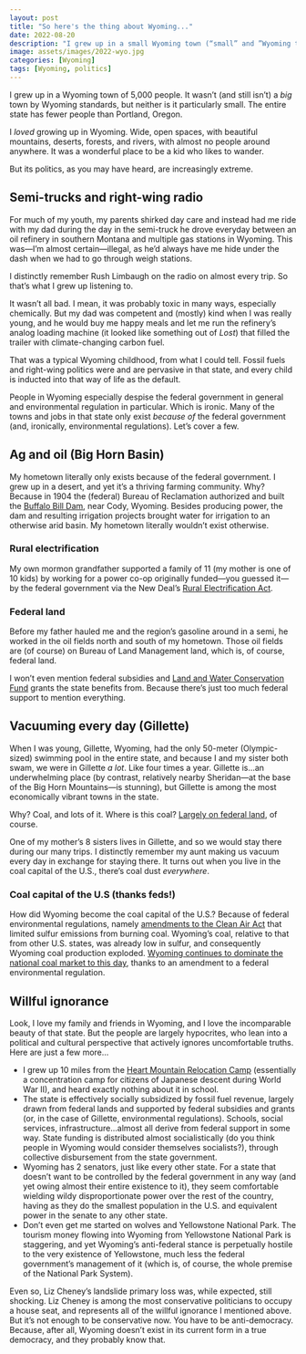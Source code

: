 ```yaml
---
layout: post
title: "So here's the thing about Wyoming..."
date: 2022-08-20
description: "I grew up in a small Wyoming town (“small” and ”Wyoming town” are, of course, redundant). It's a state of staggering natural beauty, sparsely populated by simple, kind people who seem to have no idea how hypocritical their beliefs are."
image: assets/images/2022-wyo.jpg
categories: [Wyoming]
tags: [Wyoming, politics]
---
```


I grew up in a Wyoming town of 5,000 people. It wasn’t (and still isn’t) a _big_ town by Wyoming standards, but neither is it particularly small. The entire state has fewer people than Portland, Oregon.

I _loved_ growing up in Wyoming. Wide, open spaces, with beautiful mountains, deserts, forests, and rivers, with almost no people around anywhere. It was a wonderful place to be a kid who likes to wander.

But its politics, as you may have heard, are increasingly extreme.

## Semi-trucks and right-wing radio

For much of my youth, my parents shirked day care and instead had me ride with my dad during the day in the semi-truck he drove everyday between an oil refinery in southern Montana and multiple gas stations in Wyoming. This was—I’m almost certain—illegal, as he’d always have me hide under the dash when we had to go through weigh stations.

I distinctly remember Rush Limbaugh on the radio on almost every trip. So that’s what I grew up listening to.

It wasn’t all bad. I mean, it was probably toxic in many ways, especially chemically. But my dad was competent and (mostly) kind when I was really young, and he would buy me happy meals and let me run the refinery’s analog loading machine (it looked like something out of <cite>Lost</cite>) that filled the trailer with climate-changing carbon fuel.

That was a typical Wyoming childhood, from what I could tell. Fossil fuels and right-wing politics were and are pervasive in that state, and every child is inducted into that way of life as the default. 

People in Wyoming especially despise the federal government in general and environmental regulation in particular. Which is ironic. Many of the towns and jobs in that state only exist _because of_ the federal government (and, ironically, environmental regulations). Let’s cover a few.

## Ag and oil (Big Horn Basin)

My hometown literally only exists because of the federal government. I grew up in a desert, and yet it’s a thriving farming community. Why? Because in 1904 the (federal) Bureau of Reclamation authorized and built the [Buffalo Bill Dam](https://en.wikipedia.org/wiki/Buffalo_Bill_Dam), near Cody, Wyoming. Besides producing power, the dam and resulting irrigation projects brought water for irrigation to an otherwise arid basin. My hometown literally wouldn’t exist otherwise.

### Rural electrification
My own mormon grandfather supported a family of 11 (my mother is one of 10 kids) by working for a power co-op originally funded—you guessed it—by the federal government via the New Deal’s [Rural Electrification Act](https://en.wikipedia.org/wiki/Rural_Electrification_Act).

### Federal land
Before my father hauled me and the region’s gasoline around in a semi, he worked in the oil fields north and south of my hometown. Those oil fields are (of course) on Bureau of Land Management land, which is, of course, federal land.

I won’t even mention federal subsidies and [Land and Water Conservation Fund](https://www.doi.gov/lwcf) grants the state benefits from. Because there’s just too much federal support to mention everything.

## Vacuuming every day (Gillette)

When I was young, Gillette, Wyoming, had the only 50-meter (Olympic-sized) swimming pool in the entire state, and because I and my sister both swam, we were in Gillette _a lot_. Like four times a year. Gillette is...an underwhelming place (by contrast, relatively nearby Sheridan—at the base of the Big Horn Mountains—is stunning), but Gillette is among the most economically vibrant towns in the state. 

Why? Coal, and lots of it. Where is this coal? [Largely on federal land](https://revenuedata.doi.gov/explore?dataType=Revenue&location=NF%2CNA%2CWY&mapLevel=State&offshoreRegions=false&period=Calendar%20Year&year=2021), of course.

One of my mother’s 8 sisters lives in Gillette, and so we would stay there during our many trips. I distinctly remember my aunt making us vacuum every day in exchange for staying there. It turns out when you live in the coal capital of the U.S., there’s coal dust _everywhere_.

### Coal capital of the U.S (thanks feds!)

How did Wyoming become the coal capital of the U.S.? Because of federal environmental regulations, namely [amendments to the Clean Air Act](https://www.wyohistory.org/encyclopedia/coal-business-wyoming) that limited sulfur emissions from burning coal. Wyoming’s coal, relative to that from other U.S. states, was already low in sulfur, and consequently Wyoming coal production exploded. [Wyoming continues to dominate the national coal market to this day](https://www.nsenergybusiness.com/features/top-five-coal-producing-states-us/), thanks to an amendment to a federal environmental regulation.

## Willful ignorance

Look, I love my family and friends in Wyoming, and I love the incomparable beauty of that state. But the people are largely hypocrites, who lean into a political and cultural perspective that actively ignores uncomfortable truths. Here are just a few more...

- I grew up 10 miles from the [Heart Mountain Relocation Camp](https://www.nps.gov/places/heart-mountain-relocation-center.htm) (essentially a concentration camp for citizens of Japanese descent during World War II), and heard exactly nothing about it in school.
- The state is effectively socially subsidized by fossil fuel revenue, largely drawn from federal lands and supported by federal subsidies and grants (or, in the case of Gillette, environmental regulations). Schools, social services, infrastructure...almost all derive from federal support in some way. State funding is distributed almost socialistically (do you think people in Wyoming would consider themselves socialists?), through collective disbursement from the state government.
- Wyoming has 2 senators, just like every other state. For a state that doesn’t want to be controlled by the federal government in any way (and yet owing almost their entire existence to it), they seem comfortable wielding wildy disproportionate power over the rest of the country, having as they do the smallest population in the U.S. and equivalent power in the senate to any other state.
- Don’t even get me started on wolves and Yellowstone National Park. The tourism money flowing into Wyoming from Yellowstone National Park is staggering, and yet Wyoming’s anti-federal stance is perpetually hostile to the very existence of Yellowstone, much less the federal government’s management of it (which is, of course, the whole premise of the National Park System). 

Even so, Liz Cheney’s landslide primary loss was, while expected, still shocking. Liz Cheney is among the most conservative politicians to occupy a house seat, and represents all of the willful ignorance I mentioned above. But it’s not enough to be conservative now. You have to be anti-democracy. Because, after all, Wyoming doesn’t exist in its current form in a true democracy, and they probably know that. 